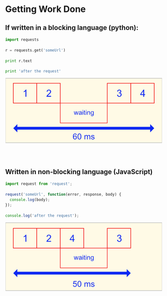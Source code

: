 # Getting Work Done

## If written in a blocking language (python):

```python
import requests

r = requests.get('someUrl')

print r.text

print 'after the request'
```

![step100a.png](step1100a.png)

<br/><br/>

## Written in non-blocking language (JavaScript)

```javascript
import request from 'request';

request('someUrl', function(error, response, body) {
  console.log(body);
});

console.log('after the request');
```

![step100a.png](step1100b.png)

#


